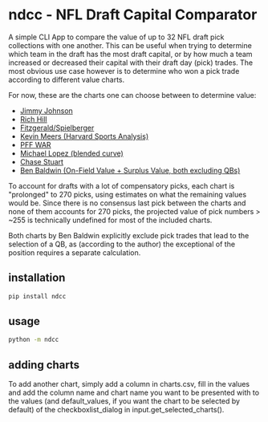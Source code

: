 # ndcc - NFL Draft Capital Comparator

A simple CLI App
to compare the value
of up to 32 NFL draft pick collections
with one another.
This can be useful when trying to determine
which team in the draft has the most draft capital,
or by how much a team increased
or decreased their capital
with their draft day (pick) trades.
The most obvious use case however is to determine
who won a pick trade according to different value charts.

For now, these are the charts one can choose between to determine value:

* [Jimmy Johnson](https://www.drafttek.com/nfl-trade-value-chart.asp)
* [Rich Hill](https://www.drafttek.com/NFL-Trade-Value-Chart-Rich-Hill.asp)
* [Fitzgerald/Spielberger](https://overthecap.com/draft-trade-value-chart/)
* [Kevin Meers (Harvard Sports Analysis)](https://harvardsportsanalysis.wordpress.com/2011/11/30/how-to-value-nfl-draft-picks/)
* [PFF WAR](https://www.pff.com/news/draft-pff-data-study-breaking-down-every-nfl-teams-draft-capital-jacksonville-jaguars)
* [Michael Lopez (blended curve)](https://statsbylopez.netlify.app/post/rethinking-draft-curve/)
* [Chase Stuart](http://www.footballperspective.com/draft-value-chart/)
* [Ben Baldwin (On-Field Value + Surplus Value, both excluding QBs)](https://www.opensourcefootball.com/posts/2023-02-23-nfl-draft-value-chart/)

To account for drafts with a lot of compensatory picks,
each chart is "prolonged" to 270 picks,
using estimates on what the remaining values would be.
Since there is no consensus last pick between the charts
and none of them accounts for 270 picks,
the projected value of pick numbers > ~255 is technically undefined
for most of the included charts.

Both charts by Ben Baldwin explicitly exclude pick trades
that lead to the selection of a QB,
as (according to the author) the exceptional of the position
requires a separate calculation.

## installation

```sh
pip install ndcc
```

## usage

```sh
python -m ndcc
```

## adding charts

To add another chart,
simply add a column in charts.csv,
fill in the values
and add the column name
and chart name
you want to be presented with
to the values
(and default_values,
if you want the chart to be selected by default)
of the checkboxlist_dialog
in input.get_selected_charts().
